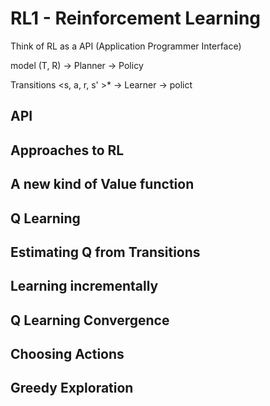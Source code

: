 # RL1 - Reinforcement Learning

Think of RL as a API (Application Programmer Interface)

model (T, R) -> Planner -> Policy

Transitions \<s, a, r, s' \>* -> Learner -> polict

## API



## Approaches to RL



## A new kind of Value function



## Q Learning



## Estimating Q from Transitions



## Learning incrementally



## Q Learning Convergence



## Choosing Actions



## Greedy Exploration


